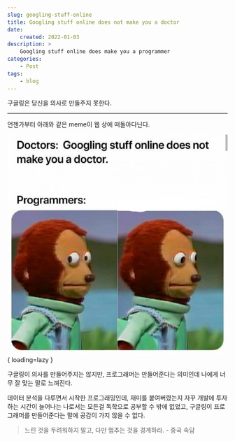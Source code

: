 ```yaml
---
slug: googling-stuff-online
title: Googling stuff online does not make you a doctor
date:
    created: 2022-01-03
description: >
    Googling stuff online does make you a programmer
categories:
    - Post
tags:
    - blog
---
```


구글링은 당신을 의사로 만들주지 못한다.  

<!-- more -->

---

언젠가부터 아래와 같은 meme이 웹 상에 떠돌아다닌다.  

![googling_stuff_online_does_not_make_you_a_doctor](./img/googling_stuff_online_does_not_make_you_a_doctor.jpg){ loading=lazy }

구글링이 의사를 만들어주지는 않지만, 프로그래머는 만들어준다는 의미인데 나에게 너무 잘 맞는 말로 느껴진다.  

데이터 분석을 다루면서 시작한 프로그래밍인데, 재미를 붙여버렸는지 자꾸 개발에 투자하는 시간이 늘어나는 나로서는 모든걸 독학으로 공부할 수 밖에 없었고, 구글링이 프로그래머를 만들어준다는 말에 공감이 가지 않을 수 없다.  

> 느린 것을 두려워하지 말고, 다만 멈추는 것을 경계하라. - 중국 속담

